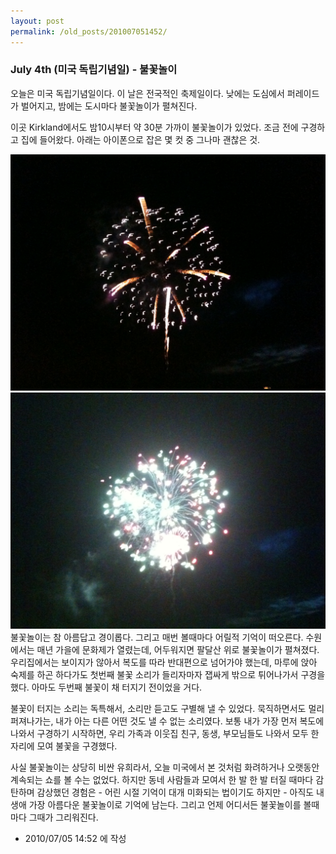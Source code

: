 ```yaml
---
layout: post
permalink: /old_posts/201007051452/
---
```


### July 4th (미국 독립기념일) - 불꽃놀이

오늘은 미국 독립기념일이다. 이 날은 전국적인 축제일이다. 낮에는 도심에서 퍼레이드가 벌어지고, 밤에는 도시마다 불꽃놀이가 펼쳐진다.

이곳 Kirkland에서도 밤10시부터 약 30분 가까이 불꽃놀이가 있었다. 조금 전에 구경하고 집에 들어왔다. 아래는 아이폰으로 잡은 몇 컷 중 그나마 괜찮은 것.

![c0003499_4c316f8b54f7a.jpg](201007051452/c0003499_4c316f8b54f7a.jpg)![c0003499_4c316f93e71d8.jpg](201007051452/c0003499_4c316f93e71d8.jpg)
불꽃놀이는 참 아름답고 경이롭다. 그리고 매번 볼때마다 어릴적 기억이 떠오른다. 수원에서는 매년 가을에 문화제가 열렸는데, 어두워지면 팔달산 위로 불꽃놀이가 펼쳐졌다. 우리집에서는 보이지가 않아서 복도를 따라 반대편으로 넘어가야 했는데, 마루에 앉아 숙제를 하곤 하다가도 첫번째 불꽃 소리가 들리자마자 잽싸게 밖으로 튀어나가서 구경을 했다. 아마도 두번째 불꽃이 채 터지기 전이었을 거다.

불꽃이 터지는 소리는 독특해서, 소리만 듣고도 구별해 낼 수 있었다. 묵직하면서도 멀리 퍼져나가는, 내가 아는 다른 어떤 것도 낼 수 없는 소리였다. 보통 내가 가장 먼저 복도에 나와서 구경하기 시작하면, 우리 가족과 이웃집 친구, 동생, 부모님들도 나와서 모두 한자리에 모여 불꽃을 구경했다.

사실 불꽃놀이는 상당히 비싼 유희라서, 오늘 미국에서 본 것처럼 화려하거나 오랫동안 계속되는 쇼를 볼 수는 없었다. 하지만 동네 사람들과 모여서 한 발 한 발 터질 때마다 감탄하며 감상했던 경험은 - 어린 시절 기억이 대개 미화되는 법이기도 하지만 - 아직도 내생애 가장 아름다운 불꽃놀이로 기억에 남는다. 그리고 언제 어디서든 불꽃놀이를 볼때마다 그때가 그리워진다.




- 2010/07/05 14:52 에 작성